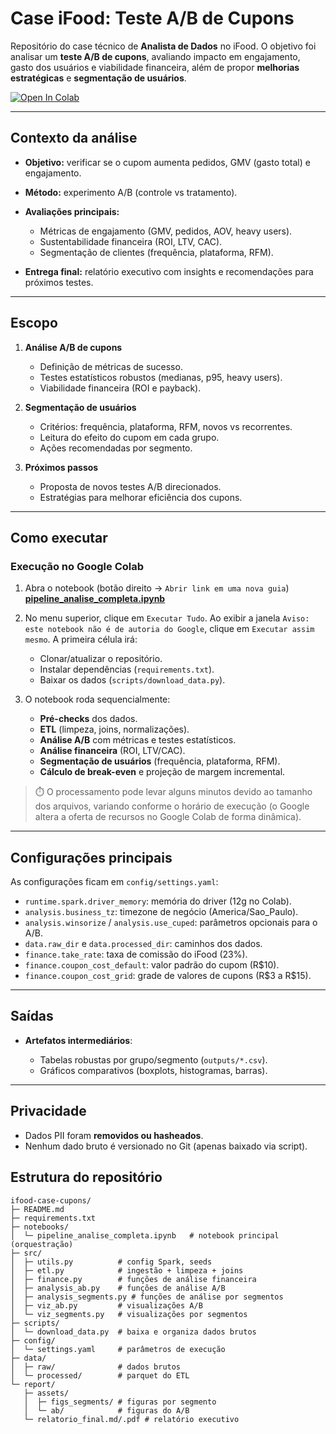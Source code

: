 # Case iFood: Teste A/B de Cupons

Repositório do case técnico de **Analista de Dados** no iFood.
O objetivo foi analisar um **teste A/B de cupons**, avaliando impacto em engajamento, gasto dos usuários e viabilidade financeira, além de propor **melhorias estratégicas** e **segmentação de usuários**.

[![Open In Colab](https://colab.research.google.com/assets/colab-badge.svg)](https://colab.research.google.com/github/silvaniacorreia/ifood-case-cupons/blob/main/notebooks/pipeline_analise_completa.ipynb)

---

## Contexto da análise

* **Objetivo:** verificar se o cupom aumenta pedidos, GMV (gasto total) e engajamento.
* **Método:** experimento A/B (controle vs tratamento).
* **Avaliações principais:**

  * Métricas de engajamento (GMV, pedidos, AOV, heavy users).
  * Sustentabilidade financeira (ROI, LTV, CAC).
  * Segmentação de clientes (frequência, plataforma, RFM).
* **Entrega final:** relatório executivo com insights e recomendações para próximos testes.

---

## Escopo

1. **Análise A/B de cupons**

   * Definição de métricas de sucesso.
   * Testes estatísticos robustos (medianas, p95, heavy users).
   * Viabilidade financeira (ROI e payback).

2. **Segmentação de usuários**

   * Critérios: frequência, plataforma, RFM, novos vs recorrentes.
   * Leitura do efeito do cupom em cada grupo.
   * Ações recomendadas por segmento.

3. **Próximos passos**

   * Proposta de novos testes A/B direcionados.
   * Estratégias para melhorar eficiência dos cupons.

---

## Como executar

### Execução no Google Colab

1. Abra o notebook (botão direito → `Abrir link em uma nova guia`)
   [**pipeline\_analise\_completa.ipynb**](https://colab.research.google.com/github/silvaniacorreia/ifood-case-cupons/blob/main/notebooks/pipeline_analise_completa.ipynb)

2. No menu superior, clique em `Executar Tudo`. Ao exibir a janela `Aviso: este notebook não é de autoria do Google`, clique em `Executar assim mesmo`.
   A primeira célula irá:

   * Clonar/atualizar o repositório.
   * Instalar dependências (`requirements.txt`).
   * Baixar os dados (`scripts/download_data.py`).

3. O notebook roda sequencialmente:

   * **Pré-checks** dos dados.
   * **ETL** (limpeza, joins, normalizações).
   * **Análise A/B** com métricas e testes estatísticos.
   * **Análise financeira** (ROI, LTV/CAC).
   * **Segmentação de usuários** (frequência, plataforma, RFM).
   * **Cálculo de break-even** e projeção de margem incremental.

> ⏱️ O processamento pode levar alguns minutos devido ao tamanho dos arquivos, variando conforme o horário de execução (o Google altera a oferta de recursos no Google Colab de forma dinâmica).

---

## Configurações principais

As configurações ficam em `config/settings.yaml`:

* `runtime.spark.driver_memory`: memória do driver (12g no Colab).
* `analysis.business_tz`: timezone de negócio (America/Sao\_Paulo).
* `analysis.winsorize` / `analysis.use_cuped`: parâmetros opcionais para o A/B.
* `data.raw_dir` e `data.processed_dir`: caminhos dos dados.
* `finance.take_rate`: taxa de comissão do iFood (23%).
* `finance.coupon_cost_default`: valor padrão do cupom (R\$10).
* `finance.coupon_cost_grid`: grade de valores de cupons (R\$3 a R\$15).

---

## Saídas

* **Artefatos intermediários**:

  * Tabelas robustas por grupo/segmento (`outputs/*.csv`).
  * Gráficos comparativos (boxplots, histogramas, barras).

---

## Privacidade

* Dados PII foram **removidos ou hasheados**.
* Nenhum dado bruto é versionado no Git (apenas baixado via script).

## Estrutura do repositório

```
ifood-case-cupons/
├─ README.md
├─ requirements.txt
├─ notebooks/
│  └─ pipeline_analise_completa.ipynb   # notebook principal (orquestração)
├─ src/
│  ├─ utils.py          # config Spark, seeds
│  ├─ etl.py            # ingestão + limpeza + joins
│  ├─ finance.py        # funções de análise financeira
│  ├─ analysis_ab.py    # funções de análise A/B
│  ├─ analysis_segments.py # funções de análise por segmentos
│  ├─ viz_ab.py         # visualizações A/B
│  └─ viz_segments.py   # visualizações por segmentos
├─ scripts/
│  └─ download_data.py  # baixa e organiza dados brutos
├─ config/
│  └─ settings.yaml     # parâmetros de execução
├─ data/
│  ├─ raw/              # dados brutos
│  └─ processed/        # parquet do ETL
└─ report/
   ├─ assets/
   │  ├─ figs_segments/ # figuras por segmento
   │  └─ ab/            # figuras do A/B
   └─ relatorio_final.md/.pdf # relatório executivo
```